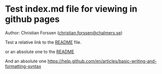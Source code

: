 # Test index.md file for viewing in github pages
Author: Christian Forssen (christian.forssen@chalmers.se)

Test a relative link to the [README](../spectral-lines-christians-team/README.md) file.

or an absolute one to the [README](https://github.com/physics-chalmers/spectral-lines-christians-team/README.md)

And an absolute one https://help.github.com/en/articles/basic-writing-and-formatting-syntax
